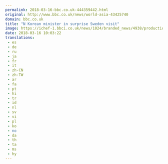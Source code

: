 ```yaml
---
permalink: 2018-03-16-bbc.co.uk-444359442.html
original: http://www.bbc.co.uk/news/world-asia-43425740
domain: bbc.co.uk
title: "N Korean minister in surprise Sweden visit"
image: https://ichef-1.bbci.co.uk/news/1024/branded_news/4938/production/_100444781_swedennk.jpg
date: 2018-03-16 10:03:22
translations: 
 - es
 - de
 - ru
 - ja
 - fr
 - it
 - zh-CN
 - zh-TW
 - ar
 - fa
 - pt
 - hi
 - tr
 - id
 - nl
 - sv
 - vi
 - pl
 - ko
 - no
 - da
 - th
 - ta
 - ms
 - hy
---
```


